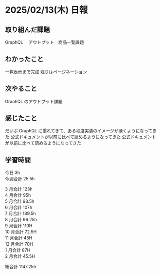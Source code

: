 # 2025/02/13(木) 日報

## 取り組んだ課題

GraphQL 　アウトプット　商品一覧課題

## わかったこと

一覧表示まで完成
残りはページネーション

## 次やること

GraohQL のアウトプット課題

## 感じたこと

だいぶ GraphQL に慣れてきて、ある程度実装のイメージが湧くようになってきた
公式ドキュメントが以前に比べて読めるようになってきた
公式ドキュメントが以前に比べて読めるようになってきた

## 学習時間

今日 3h
<br />
今週合計 25.5h
<br />

3 月合計 123h
<br />
4 月合計 95h
<br />
5 月合計 98.5h
<br />
6 月合計 107h
<br />
7 月合計 189.5h
<br />
8 月合計 96.25h
<br />
9 月合計 110H
<br />
10 月合計 72.5H
<br />
11 月合計 45H
<br />
12 月合計 70H
<br />
1 月合計 87H
<br />
2 月合計 45.5H

総合計 1147.25h
